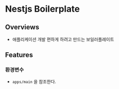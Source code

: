 # Nestjs Boilerplate

## Overviews
- 애플리케이션 개발 편하게 하려고 만드는 보일러플레이트

## Features

### 환경변수
- `apps/main` 을 참조한다.
